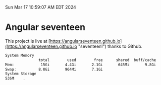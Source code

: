 Sun Mar 17 10:59:07 AM EDT 2024

# Angular seventeen


This project is live at [https://angularseventeen.github.io](https://angularseventeen.github.io "seventeen!") thanks to Github.

```bash
System Memory
               total        used        free      shared  buff/cache   available
Mem:            15Gi       4.4Gi       2.1Gi       645Mi       9.8Gi        10Gi
Swap:          8.0Gi       964Mi       7.1Gi
System Storage
536M	.
```
